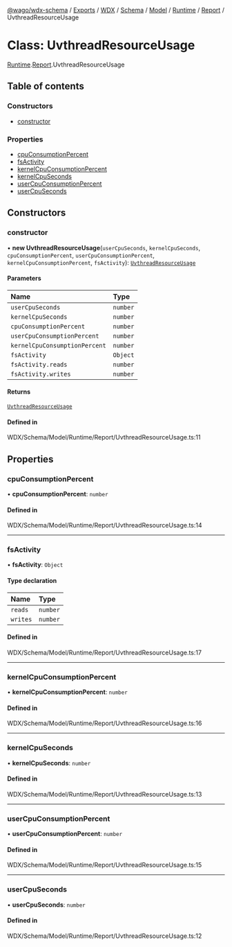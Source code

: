 [@wago/wdx-schema](../README.md) / [Exports](../modules.md) / [WDX](../modules/WDX.md) / [Schema](../modules/WDX.Schema.md) / [Model](../modules/WDX.Schema.Model.md) / [Runtime](../modules/WDX.Schema.Model.Runtime.md) / [Report](../modules/WDX.Schema.Model.Runtime.Report.md) / UvthreadResourceUsage

# Class: UvthreadResourceUsage

[Runtime](../modules/WDX.Schema.Model.Runtime.md).[Report](../modules/WDX.Schema.Model.Runtime.Report.md).UvthreadResourceUsage

## Table of contents

### Constructors

- [constructor](WDX.Schema.Model.Runtime.Report.UvthreadResourceUsage.md#constructor)

### Properties

- [cpuConsumptionPercent](WDX.Schema.Model.Runtime.Report.UvthreadResourceUsage.md#cpuconsumptionpercent)
- [fsActivity](WDX.Schema.Model.Runtime.Report.UvthreadResourceUsage.md#fsactivity)
- [kernelCpuConsumptionPercent](WDX.Schema.Model.Runtime.Report.UvthreadResourceUsage.md#kernelcpuconsumptionpercent)
- [kernelCpuSeconds](WDX.Schema.Model.Runtime.Report.UvthreadResourceUsage.md#kernelcpuseconds)
- [userCpuConsumptionPercent](WDX.Schema.Model.Runtime.Report.UvthreadResourceUsage.md#usercpuconsumptionpercent)
- [userCpuSeconds](WDX.Schema.Model.Runtime.Report.UvthreadResourceUsage.md#usercpuseconds)

## Constructors

### constructor

• **new UvthreadResourceUsage**(`userCpuSeconds`, `kernelCpuSeconds`, `cpuConsumptionPercent`, `userCpuConsumptionPercent`, `kernelCpuConsumptionPercent`, `fsActivity`): [`UvthreadResourceUsage`](WDX.Schema.Model.Runtime.Report.UvthreadResourceUsage.md)

#### Parameters

| Name | Type |
| :------ | :------ |
| `userCpuSeconds` | `number` |
| `kernelCpuSeconds` | `number` |
| `cpuConsumptionPercent` | `number` |
| `userCpuConsumptionPercent` | `number` |
| `kernelCpuConsumptionPercent` | `number` |
| `fsActivity` | `Object` |
| `fsActivity.reads` | `number` |
| `fsActivity.writes` | `number` |

#### Returns

[`UvthreadResourceUsage`](WDX.Schema.Model.Runtime.Report.UvthreadResourceUsage.md)

#### Defined in

WDX/Schema/Model/Runtime/Report/UvthreadResourceUsage.ts:11

## Properties

### cpuConsumptionPercent

• **cpuConsumptionPercent**: `number`

#### Defined in

WDX/Schema/Model/Runtime/Report/UvthreadResourceUsage.ts:14

___

### fsActivity

• **fsActivity**: `Object`

#### Type declaration

| Name | Type |
| :------ | :------ |
| `reads` | `number` |
| `writes` | `number` |

#### Defined in

WDX/Schema/Model/Runtime/Report/UvthreadResourceUsage.ts:17

___

### kernelCpuConsumptionPercent

• **kernelCpuConsumptionPercent**: `number`

#### Defined in

WDX/Schema/Model/Runtime/Report/UvthreadResourceUsage.ts:16

___

### kernelCpuSeconds

• **kernelCpuSeconds**: `number`

#### Defined in

WDX/Schema/Model/Runtime/Report/UvthreadResourceUsage.ts:13

___

### userCpuConsumptionPercent

• **userCpuConsumptionPercent**: `number`

#### Defined in

WDX/Schema/Model/Runtime/Report/UvthreadResourceUsage.ts:15

___

### userCpuSeconds

• **userCpuSeconds**: `number`

#### Defined in

WDX/Schema/Model/Runtime/Report/UvthreadResourceUsage.ts:12
